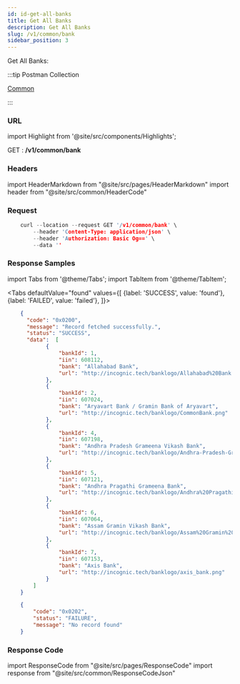 ```yaml
---
id: id-get-all-banks
title: Get All Banks
description: Get All Banks
slug: /v1/common/bank
sidebar_position: 3
---
```


Get All Banks:

:::tip Postman Collection

<a href="https://www.google.com" target="_blank">Common</a>

:::

### URL

import Highlight from '@site/src/components/Highlights';

<Highlight className="get">GET</Highlight> : <strong>/v1/common/bank</strong>

### Headers

import HeaderMarkdown from "@site/src/pages/HeaderMarkdown"
import header from "@site/src/common/HeaderCode"

<HeaderMarkdown data={header}/>

### Request

```c title="Example Request"
    curl --location --request GET '/v1/common/bank' \
        --header 'Content-Type: application/json' \
        --header 'Authorization: Basic Og==' \
        --data ''
```

### Response Samples

import Tabs from '@theme/Tabs';
import TabItem from '@theme/TabItem';

<Tabs
    defaultValue="found"
    values={[
        {label: 'SUCCESS', value: 'found'},
        {label: 'FAILED', value: 'failed'},
    ]}>

<TabItem value="found">

```json
    {
      "code": "0x0200",
      "message": "Record fetched successfully.",
      "status": "SUCCESS",
      "data":  [
            {
                "bankId": 1,
                "iin": 608112,
                "bank": "Allahabad Bank",
                "url": "http://incognic.tech/banklogo/Allahabad%20Bank.jpg"
            },
            {
                "bankId": 2,
                "iin": 607024,
                "bank": "Aryavart Bank / Gramin Bank of Aryavart",
                "url": "http://incognic.tech/banklogo/CommonBank.png"
            },
            {
                "bankId": 4,
                "iin": 607198,
                "bank": "Andhra Pradesh Grameena Vikash Bank",
                "url": "http://incognic.tech/banklogo/Andhra-Pradesh-Grameena-Vikas-Bank.jpg"
            },
            {
                "bankId": 5,
                "iin": 607121,
                "bank": "Andhra Pragathi Grameena Bank",
                "url": "http://incognic.tech/banklogo/Andhra%20Pragathi%20Grameena%20Bank.jpg"
            },
            {
                "bankId": 6,
                "iin": 607064,
                "bank": "Assam Gramin Vikash Bank",
                "url": "http://incognic.tech/banklogo/Assam%20Gramin%20Vikash%20Bank.png"
            },
            {
                "bankId": 7,
                "iin": 607153,
                "bank": "Axis Bank",
                "url": "http://incognic.tech/banklogo/axis_bank.png"
            }
        ]
    }
```

</TabItem>

<TabItem value="failed">

```json
    {
        "code": "0x0202",
        "status": "FAILURE",
        "message": "No record found"
    }
```

</TabItem>
</Tabs>

### Response Code

import ResponseCode from "@site/src/pages/ResponseCode"
import response from "@site/src/common/ResponseCodeJson"

<ResponseCode data={response}/>
